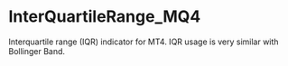# InterQuartileRange_MQ4
Interquartile range (IQR) indicator for MT4. IQR usage is very similar with Bollinger Band.
